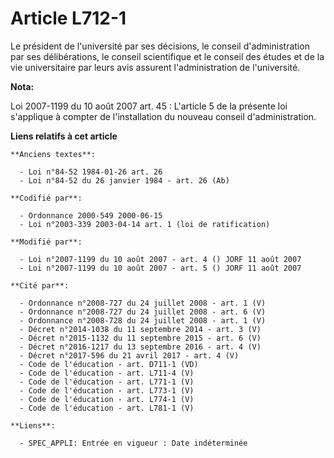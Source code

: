 # Article L712-1

Le président de l'université par ses décisions, le conseil d'administration par ses délibérations, le conseil scientifique et
le conseil des études et de la vie universitaire par leurs avis assurent l'administration de l'université.

**Nota:**

Loi 2007-1199 du 10 août 2007 art. 45 : L'article 5 de la présente loi s'applique à compter de l'installation du nouveau
conseil d'administration.

**Liens relatifs à cet article**

	**Anciens textes**:

	  - Loi n°84-52 1984-01-26 art. 26
	  - Loi n°84-52 du 26 janvier 1984 - art. 26 (Ab)

	**Codifié par**:

	  - Ordonnance 2000-549 2000-06-15
	  - Loi n°2003-339 2003-04-14 art. 1 (loi de ratification)

	**Modifié par**:

	  - Loi n°2007-1199 du 10 août 2007 - art. 4 () JORF 11 août 2007
	  - Loi n°2007-1199 du 10 août 2007 - art. 5 () JORF 11 août 2007

	**Cité par**:

	  - Ordonnance n°2008-727 du 24 juillet 2008 - art. 1 (V)
	  - Ordonnance n°2008-727 du 24 juillet 2008 - art. 6 (V)
	  - Ordonnance n°2008-728 du 24 juillet 2008 - art. 1 (V)
	  - Décret n°2014-1038 du 11 septembre 2014 - art. 3 (V)
	  - Décret n°2015-1132 du 11 septembre 2015 - art. 6 (V)
	  - Décret n°2016-1217 du 13 septembre 2016 - art. 4 (V)
	  - Décret n°2017-596 du 21 avril 2017 - art. 4 (V)
	  - Code de l'éducation - art. D711-1 (VD)
	  - Code de l'éducation - art. L711-4 (V)
	  - Code de l'éducation - art. L771-1 (V)
	  - Code de l'éducation - art. L773-1 (V)
	  - Code de l'éducation - art. L774-1 (V)
	  - Code de l'éducation - art. L781-1 (V)

	**Liens**:

	  - SPEC_APPLI: Entrée en vigueur : Date indéterminée
